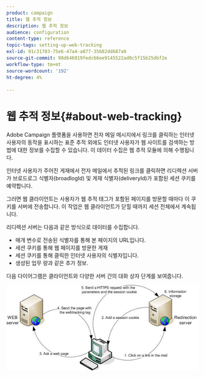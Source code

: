 ```yaml
---
product: campaign
title: 웹 추적 정보
description: 웹 추적 정보
audience: configuration
content-type: reference
topic-tags: setting-up-web-tracking
exl-id: 91c31703-75e6-47a4-a877-35682dd687a9
source-git-commit: 98d646919fedc66ee9145522ad0c5f15b25dbf2e
workflow-type: tm+mt
source-wordcount: '192'
ht-degree: 4%

---
```


# 웹 추적 정보{#about-web-tracking}

Adobe Campaign 플랫폼을 사용하면 전자 메일 메시지에서 링크를 클릭하는 인터넷 사용자의 동작을 표시하는 표준 추적 외에도 인터넷 사용자가 웹 사이트를 검색하는 방법에 대한 정보를 수집할 수 있습니다. 이 데이터 수집은 웹 추적 모듈에 의해 수행됩니다.

인터넷 사용자가 주어진 게재에서 전자 메일에서 추적된 링크를 클릭하면 리디렉션 서버가 브로드로그 식별자(broadlogId) 및 게재 식별자(deliveryId)가 포함된 세션 쿠키를 예약합니다.

그러면 웹 클라이언트는 사용자가 웹 추적 태그가 포함된 페이지를 방문할 때마다 이 쿠키를 서버에 전송합니다. 이 작업은 웹 클라이언트가 닫힐 때까지 세션 전체에서 계속됩니다.

리디렉션 서버는 다음과 같은 방식으로 데이터를 수집합니다.

* 매개 변수로 전송된 식별자를 통해 본 페이지의 URL입니다.
* 세션 쿠키를 통해 웹 페이지를 방문한 게재
* 세션 쿠키를 통해 클릭한 인터넷 사용자의 식별자입니다.
* 생성된 업무 량과 같은 추가 정보.

다음 다이어그램은 클라이언트와 다양한 서버 간의 대화 상자 단계를 보여줍니다.

![](assets/d_ncs_integration_webtracking_structure1.png)
